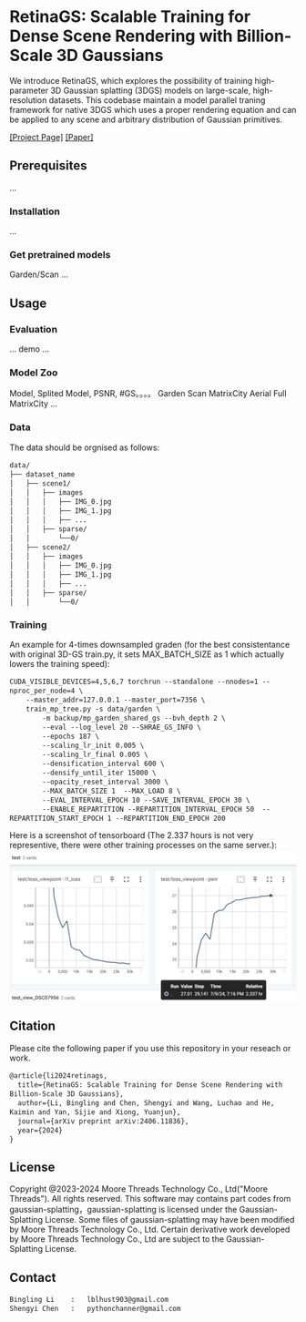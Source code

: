 # RetinaGS: Scalable Training for Dense Scene Rendering with Billion-Scale 3D Gaussians

We introduce RetinaGS, which explores the possibility of training high-parameter 3D Gaussian splatting (3DGS) models on large-scale, high-resolution datasets. This codebase maintain a model parallel traning framework for native 3DGS which uses a proper rendering equation and can be applied to any scene and arbitrary distribution of Gaussian primitives. 

[[Project Page]](https://ai-reality.github.io/RetinaGS/)
[[Paper]](https://arxiv.org/pdf/2406.11836)

## Prerequisites
...
### Installation
...
### Get pretrained models
Garden/Scan
... 

## Usage


### Evaluation
... demo ...

### Model Zoo
Model, Splited Model, PSNR, #GS。。。。
Garden
Scan
MatrixCity Aerial
Full MatrixCity
...

### Data 
The data should be orgnised as follows:
```
data/
├── dataset_name
│   ├── scene1/
│   │   ├── images
│   │   │   ├── IMG_0.jpg
│   │   │   ├── IMG_1.jpg
│   │   │   ├── ...
│   │   ├── sparse/
│   │       └──0/
│   ├── scene2/
│   │   ├── images
│   │   │   ├── IMG_0.jpg
│   │   │   ├── IMG_1.jpg
│   │   │   ├── ...
│   │   ├── sparse/
│   │       └──0/
```

### Training 
An example for 4-times downsampled graden (for the best consistentance with original 3D-GS train.py, it sets MAX_BATCH_SIZE as 1 which actually lowers the training speed):
```
CUDA_VISIBLE_DEVICES=4,5,6,7 torchrun --standalone --nnodes=1 --nproc_per_node=4 \
    --master_addr=127.0.0.1 --master_port=7356 \
    train_mp_tree.py -s data/garden \
        -m backup/mp_garden_shared_gs --bvh_depth 2 \
        --eval --log_level 20 --SHRAE_GS_INFO \
        --epochs 187 \
        --scaling_lr_init 0.005 \
        --scaling_lr_final 0.005 \
        --densification_interval 600 \
        --densify_until_iter 15000 \
        --opacity_reset_interval 3000 \
        --MAX_BATCH_SIZE 1  --MAX_LOAD 8 \
        --EVAL_INTERVAL_EPOCH 10 --SAVE_INTERVAL_EPOCH 30 \
        --ENABLE_REPARTITION --REPARTITION_INTERVAL_EPOCH 50  --REPARTITION_START_EPOCH 1 --REPARTITION_END_EPOCH 200
```
Here is a screenshot of tensorboard (The 2.337 hours is not very representive, there were other training processes on the same server.):
![image](logs/tb_screenshot.png)


## Citation
Please cite the following paper if you use this repository in your reseach or work.
```
@article{li2024retinags,
  title={RetinaGS: Scalable Training for Dense Scene Rendering with Billion-Scale 3D Gaussians},
  author={Li, Bingling and Chen, Shengyi and Wang, Luchao and He, Kaimin and Yan, Sijie and Xiong, Yuanjun},
  journal={arXiv preprint arXiv:2406.11836},
  year={2024}
}
```
## License
Copyright @2023-2024 Moore Threads Technology Co., Ltd("Moore Threads"). All rights reserved. This software may contains part codes from gaussian-splatting，gaussian-splatting is licensed under the Gaussian-Splatting License. Some files of gaussian-splatting may have been modified by Moore Threads Technology Co., Ltd.  Certain derivative work developed by Moore Threads Technology Co., Ltd are subject to the Gaussian-Splatting License.

## Contact
```
Bingling Li    :   lblhust903@gmail.com
Shengyi Chen   :   pythonchanner@gmail.com
```


